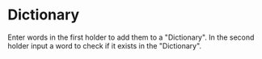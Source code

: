 # Dictionary
Enter words in the first holder to add them to a "Dictionary". In the second holder input a word to check if it exists in the "Dictionary".
